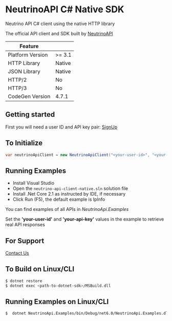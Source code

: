 # NeutrinoAPI C# Native SDK

Neutrino API C# client using the native HTTP library

The official API client and SDK built by [NeutrinoAPI](https://www.neutrinoapi.com/)

| Feature          |        |
|------------------|--------|
| Platform Version | >= 3.1 |
| HTTP Library     | Native |
| JSON Library     | Native |
| HTTP/2           | No     |
| HTTP/3           | No     |
| CodeGen Version  | 4.7.1  |

## Getting started

First you will need a user ID and API key pair: [SignUp](https://www.neutrinoapi.com/signup/)

## To Initialize 
```csharp
var neutrinoApiClient = new NeutrinoApiClient("<your-user-id>", "<your-api-key>");
```

## Running Examples

* Install Visual Studio
* Open the `neutrino-api-client-native.sln` solution file
* Install .Net Core 2.1 as instructed by IDE, if necessary
* Click Run (F5), the default example is IpInfo

You can find examples of all APIs in _NeutrinoApi.Examples_

Set the __'your-user-id'__ and __'your-api-key'__ values in the example to retrieve real API responses

## For Support 
[Contact Us](https://www.neutrinoapi.com/contact-us/)

## To Build on Linux/CLI
```sh
$ dotnet restore
$ dotnet exec <path-to-dotnet-sdk>/MSBuild.dll
```

## Running Examples on Linux/CLI

```sh
$  dotnet NeutrinoApi.Examples/bin/Debug/net6.0/NeutrinoApi.Examples.dll IpInfo
```
